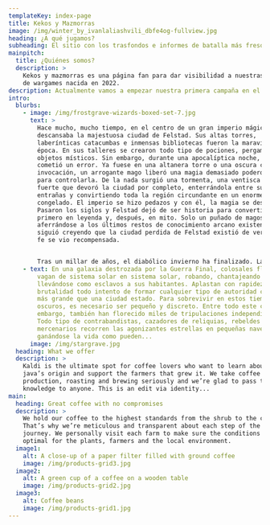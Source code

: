```yaml
---
templateKey: index-page
title: Kekos y Mazmorras
image: /img/winter_by_ivanlaliashvili_dbfe4og-fullview.jpg
heading: ¿A qué jugamos?
subheading: El sitio con los trasfondos e informes de batalla más fresquitos.
mainpitch:
  title: ¿Quiénes somos?
  description: >
    Kekos y mazmorras es una página fan para dar visibilidad a nuestras campañas
    de wargames nacida en 2022.
description: Actualmente vamos a empezar nuestra primera campaña en el mundo de Frostgrave.
intro:
  blurbs:
    - image: /img/frostgrave-wizards-boxed-set-7.jpg
      text: >
        Hace mucho, mucho tiempo, en el centro de un gran imperio mágico
        descansaba la majestuosa ciudad de Felstad. Sus altas torres,
        laberínticas catacumbas e inmensas bibliotecas fueron la maravilla de su
        época. En sus talleres se crearon todo tipo de pociones, pergaminos y
        objetos místicos. Sin embargo, durante una apocalíptica noche, alguien
        cometió un error. Ya fuese en una altanera torre o una oscura cámara de
        invocación, un arrogante mago liberó una magia demasiado poderosa como
        para controlarla. De la nada surgió una tormenta, una ventisca tan
        fuerte que devoró la ciudad por completo, enterrándola entre sus
        entrañas y convirtiendo toda la región circundante en un enorme yermo
        congelado. El imperio se hizo pedazos y con él, la magia se desvaneció.
        Pasaron los siglos y Felstad dejó de ser historia para convertirse
        primero en leyenda y, después, en mito. Solo un puñado de magos,
        aferrándose a los últimos restos de conocimiento arcano existente,
        siguió creyendo que la ciudad perdida de Felstad existió de verdad. Y su
        fe se vio recompensada.


        Tras un millar de años, el diabólico invierno ha finalizado. Las nieves se funden y, con ellas, Felstad ha sido redescubierta. Sus edificios yacen en ruinas, ocupados por no muertos y constructos de origen mágico, el legado de los experimentos arcanos del desaparecido imperio. Es un lugar maligno y peligroso. Las pocas y sufridas almas que habitan las aldeas más cercanas conocen la ciudad por otro nombre –Frostgrave (Tumba Helada)– y cualquier persona con dos dedos de frente mantiene la distancia. Sin embargo, para los demás, ansiosos de poder y riquezas, ha surgido una oportunidad sin igual, un letal laberinto lleno de conocimientos secretos de una era ya olvidada.
    - text: En una galaxia destrozada por la Guerra Final, colosales flotas piratas
        vagan de sistema solar en sistema solar, robando, chantajeando y
        llevándose como esclavos a sus habitantes. Aplastan con rapidez y gran
        brutalidad todo intento de formar cualquier tipo de autoridad central
        más grande que una ciudad estado. Para sobrevivir en estos tiempos
        oscuros, es necesario ser pequeño y discreto. Entre todo este caos, sin
        embargo, también han florecido miles de tripulaciones independientes.
        Todo tipo de contrabandistas, cazadores de reliquias, rebeldes y
        mercenarios recorren las agonizantes estrellas en pequeñas naves,
        ganándose la vida como pueden...
      image: /img/stargrave.jpg
  heading: What we offer
  description: >
    Kaldi is the ultimate spot for coffee lovers who want to learn about their
    java’s origin and support the farmers that grew it. We take coffee
    production, roasting and brewing seriously and we’re glad to pass that
    knowledge to anyone. This is an edit via identity...
main:
  heading: Great coffee with no compromises
  description: >
    We hold our coffee to the highest standards from the shrub to the cup.
    That’s why we’re meticulous and transparent about each step of the coffee’s
    journey. We personally visit each farm to make sure the conditions are
    optimal for the plants, farmers and the local environment.
  image1:
    alt: A close-up of a paper filter filled with ground coffee
    image: /img/products-grid3.jpg
  image2:
    alt: A green cup of a coffee on a wooden table
    image: /img/products-grid2.jpg
  image3:
    alt: Coffee beans
    image: /img/products-grid1.jpg
---
```

